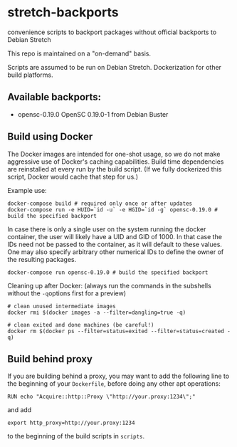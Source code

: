 # stretch-backports
convenience scripts to backport packages without official backports to Debian Stretch 

This repo is maintained on a "on-demand" basis.

Scripts are assumed to be run on Debian Stretch. Dockerization for other build platforms.

## Available backports:
+ opensc-0.19.0 OpenSC 0.19.0-1 from Debian Buster

## Build using Docker

The Docker images are intended for one-shot usage, so we do not make aggressive use of Docker's caching capabilities. Build time dependencies are reinstalled at every run by the build script. (If we fully dockerized this script, Docker would cache that step for us.)

Example use:
```
docker-compose build # required only once or after updates
docker-compose run -e HUID=`id -u` -e HGID=`id -g` opensc-0.19.0 # build the specified backport
```

In case there is only a single user on the system running the docker container, the user will likely have a UID and GID of 1000. In that case the IDs need not be passed to the container, as it will default to these values. One may also specify arbitrary other numerical IDs to define the owner of the resulting packages.

```
docker-compose run opensc-0.19.0 # build the specified backport
```

Cleaning up after Docker:
(always run the commands in the subshells without the `-q`options first for a preview)

```
# clean unused intermediate images
docker rmi $(docker images -a --filter=dangling=true -q)

# clean exited and done machines (be careful!)
docker rm $(docker ps --filter=status=exited --filter=status=created -q)
```

## Build behind proxy

If you are building behind a proxy, you may want to add the following line to the beginning of your `Dockerfile`, before doing any other apt operations:
```
RUN echo "Acquire::http::Proxy \"http://your.proxy:1234\";"
```
and add 
```
export http_proxy=http://your.proxy:1234
```
to the beginning of the build scripts in `scripts`.

